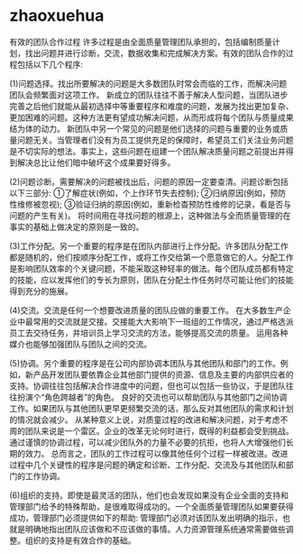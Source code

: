 # zhaoxuehua

有效的团队合作过程
许多过程是由全面质量管理团队承担的，包括编制质量计划，找出问题并进行诊断，交流，数据收集和完成解决方案。有效的团队合作的过程包括以下几个程序:

(1)问题选择。找出所要解决的问题是大多数团队时常会而临的工作，而解决问题团队会频繁面对这项工作。
新成立的团队往往不善于解决人型问题，当团队进步完善之后他们就能从最初选择中等重要程序和难度的问题，发展为找出更加复杂、更加困难的问题。这种方法更有望成功解决问题，从而形成将每个团队与质量成果结为体的动力。
新团队中另一个常见的问题是他们选择的问题与重要的业务或质量问题无关。当管理者们没有为员工提供充足的保障时，希望员工们关注业务问题是不切实际的想法。事实上，这些问题在组建一个团队解决质量问题之前提出并得到解决总比让他们暗中破坏这个成果要好得多。

(2)问题诊断。需要解决的问题被找出后，问题的原因一定要查清。问题诊断包括以下三部分:
①了解症状(例如，个上作环节失去控制);
②归纳原因(例如，预防性维修被忽视);
③验证归纳的原因(例如，重新检杳预防性维修的记录，看是否与问题的产生有关)。
将时间用在寻找问题的根源上，这种做法与全而质量管理的在事实的基础上做决定的原则是一致的。

(3)工作分配。另一个重要的程序是在团队内部进行上作分配。许多团队分配工作都是随机的，他们按顺序分配工作，或将工作交给第一个愿意做它的人。分配工作是影响团队效率的个关键问题，不能采取这种轻率的做法。每个团队成员都有特定的技能，应以发挥他们的专长为原则，团队在分配土作任务时尽可能让他们的技能得到充分的施展。

(4)交流。交流是任何一个想要改进质量的团队应做的重要工作。
在大多数生产企业中最常用的交流就是交接。交接能大大影响下一班组的工作情况，通过严格选派员工去交待任务，并培训员上学习交流的方法，能够提高交流的质量。
运用各种媒介也能够加强团队与团队之间的交流。

(5)协调。另个重要的程序是在公司内部协调本团队与其他团队和部门的工作。例如，新产品开发团队要依靠企业其他部门提供的资源、信息及主要的内部供应者的支持。协调往往包括解决合作进度中的问题，但也可以包括一些协议，于是团队往往扮演个“角色跨越者”的角色。
良好的交流也可以帮助团队与其他部门之间协调工作。如果团队与其他团队更早更频繁交流的话，那么反对其他团队的需求和计划的情况就会减少。
从某种意义上说，对质童过程的改进和解决问题，对于考虑不周的团队来说是一个雷区。企业的改革无论何时进行，既得的利益都会受到挑战。通过谨慎的协调过程，可以减少团队外的力量不必要的抗拒，也将人大增强他们长期的效力。
总而言之，团队的工作过程可以像其他任何个过程一样被改进。改进过程中几个关键性的程序是问题的确定和诊断、工作分配、交流及与其他团队和部门的工作协调。

(6)组织的支持。即使是最灵活的团队，他们也会发现如果没有企业全面的支持和管理部门给予的特殊帮助，是很难取得成功的。一个全面质量管理团队如果要获得成功，管理部门必须提供如下的帮助:
管理部门必须对该团队发出明确的指示，也就是明确地指出团队应该做和不应该做的事情。人力资源管理系统通常需要做些调整。组织的支持是有效合作的基础。
